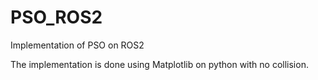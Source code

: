 # PSO_ROS2
Implementation of PSO on ROS2

The implementation is done using Matplotlib on python with no collision. 
